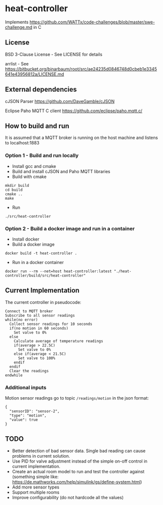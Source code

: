 # heat-controller
Implements https://github.com/WATTx/code-challenges/blob/master/swe-challenge.md in C

## License
BSD 3-Clause License - See LICENSE for details

arrlist - See https://bitbucket.org/binarbaum/root/src/ae24235d0846748d0cbeb1e3345641e43956812a/LICENSE.md

## External dependencies
cJSON Parser https://github.com/DaveGamble/cJSON

Eclipse Paho MQTT C client https://github.com/eclipse/paho.mqtt.c/

## How to build and run
It is assumed that a MQTT broker is running on the host machine and listens to localhost:1883
### Option 1 - Build and run locally
 * Install gcc and cmake
 * Build and install cJSON and Paho MQTT libraries
 * Build with cmake
```
mkdir build
cd build
cmake ..
make
```
 * Run
```
./src/heat-controller
```
### Option 2 - Build a docker image and run in a container
 * Install docker
 * Build a docker image
```
docker build -t heat-controller .
```
 * Run in a docker container
```
docker run --rm --net=host heat-controller:latest "./heat-controller/build/src/heat-controller"
```

## Current Implementation
The current controller in pseudocode:
```
Connect to MQTT broker
Subscribe to all sensor readings
while(no error)
  Collect sensor readings for 10 seconds
  if(no motion in 60 seconds)
    Set valve to 0%
  else
    Calculate average of temperature readings
    if(average > 22.5C)
      Set valve to 0%
    else if(average < 21.5C)
      Set valve to 100%
    endif
  endif
  Clear the readings
endwhile
```
### Additional inputs
Motion sensor readings go to topic ```/readings/motion``` in the json format:
```
{
  "sensorID": "sensor-2",
  "type": "motion",
  "value": true
}
```
## TODO
 * Better detection of bad sensor data. Single bad reading can cause problems in current solution.
 * Use PID for valve adjustment instead of the simple on-off control in current implementation.
 * Create an actual room model to run and test the controller against (something simple like: https://de.mathworks.com/help/simulink/gs/define-system.html)
 * Add more sensor types
 * Support multiple rooms
 * Improve configurability (do not hardcode all the values)
 
